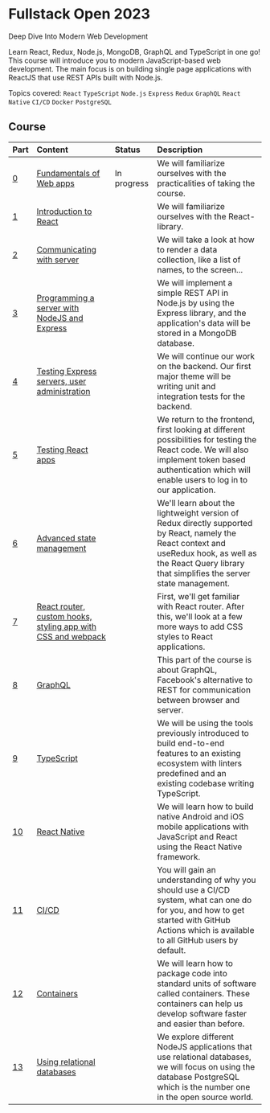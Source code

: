 # Fullstack Open 2023

Deep Dive Into Modern Web Development

Learn React, Redux, Node.js, MongoDB, GraphQL and TypeScript in one go! This course will introduce
you to modern JavaScript-based web development. The main focus is on building single page
applications with ReactJS that use REST APIs built with Node.js.

Topics covered: `React` `TypeScript` `Node.js` `Express` `Redux` `GraphQL` `React Native` `CI/CD` `Docker` `PostgreSQL`

## Course

| Part                                                                      | Content                                                           | Status      | Description                                                                                                                                                                                                 |
| :------------------------------------------------------------------------ | :---------------------------------------------------------------- | :---------- | :---------------------------------------------------------------------------------------------------------------------------------------------------------------------------------------------------------- |
| [0](https://github.com/wesleydmscn-docs/fullstackopen-2023/milestone/1)   | [Fundamentals of Web apps](#)                                     | In progress | We will familiarize ourselves with the practicalities of taking the course.                                                                                                                                 |
| [1](https://github.com/wesleydmscn-docs/fullstackopen-2023/milestone/2)   | [Introduction to React ](#)                                       |             | We will familiarize ourselves with the React-library.                                                                                                                                                       |
| [2](https://github.com/wesleydmscn-docs/fullstackopen-2023/milestone/3)   | [Communicating with server](#)                                    |             | We will take a look at how to render a data collection, like a list of names, to the screen...                                                                                                              |
| [3](https://github.com/wesleydmscn-docs/fullstackopen-2023/milestone/4)   | [Programming a server with NodeJS and Express](#)                 |             | We will implement a simple REST API in Node.js by using the Express library, and the application's data will be stored in a MongoDB database.                                                               |
| [4](https://github.com/wesleydmscn-docs/fullstackopen-2023/milestone/5)   | [Testing Express servers, user administration](#)                 |             | We will continue our work on the backend. Our first major theme will be writing unit and integration tests for the backend.                                                                                 |
| [5](https://github.com/wesleydmscn-docs/fullstackopen-2023/milestone/6)   | [Testing React apps](#)                                           |             | We return to the frontend, first looking at different possibilities for testing the React code. We will also implement token based authentication which will enable users to log in to our application.     |
| [6](https://github.com/wesleydmscn-docs/fullstackopen-2023/milestone/7)   | [Advanced state management](#)                                    |             | We'll learn about the lightweight version of Redux directly supported by React, namely the React context and useRedux hook, as well as the React Query library that simplifies the server state management. |
| [7](https://github.com/wesleydmscn-docs/fullstackopen-2023/milestone/8)   | [React router, custom hooks, styling app with CSS and webpack](#) |             | First, we'll get familiar with React router. After this, we'll look at a few more ways to add CSS styles to React applications.                                                                             |
| [8](https://github.com/wesleydmscn-docs/fullstackopen-2023/milestone/9)   | [GraphQL](#)                                                      |             | This part of the course is about GraphQL, Facebook's alternative to REST for communication between browser and server.                                                                                      |
| [9](https://github.com/wesleydmscn-docs/fullstackopen-2023/milestone/10)  | [TypeScript](#)                                                   |             | We will be using the tools previously introduced to build end-to-end features to an existing ecosystem with linters predefined and an existing codebase writing TypeScript.                                 |
| [10](https://github.com/wesleydmscn-docs/fullstackopen-2023/milestone/11) | [React Native](#)                                                 |             | We will learn how to build native Android and iOS mobile applications with JavaScript and React using the React Native framework.                                                                           |
| [11](https://github.com/wesleydmscn-docs/fullstackopen-2023/milestone/12) | [CI/CD](#)                                                        |             | You will gain an understanding of why you should use a CI/CD system, what can one do for you, and how to get started with GitHub Actions which is available to all GitHub users by default.                 |
| [12](https://github.com/wesleydmscn-docs/fullstackopen-2023/milestone/13) | [Containers](#)                                                   |             | We will learn how to package code into standard units of software called containers. These containers can help us develop software faster and easier than before.                                           |
| [13](https://github.com/wesleydmscn-docs/fullstackopen-2023/milestone/14) | [Using relational databases](#)                                   |             | We explore different NodeJS applications that use relational databases, we will focus on using the database PostgreSQL which is the number one in the open source world.                                    |
